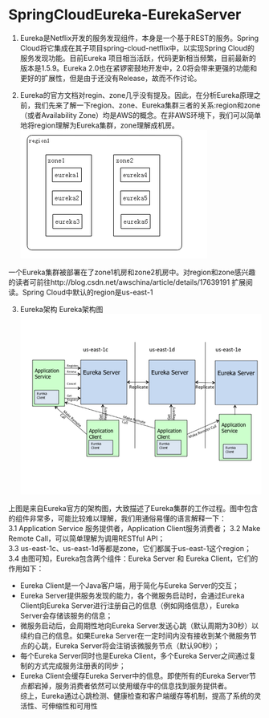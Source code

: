 
# SpringCloudEureka-EurekaServer
1. Eureka是Netflix开发的服务发现组件，本身是一个基于REST的服务。Spring Cloud将它集成在其子项目spring-cloud-netflix中，以实现Spring Cloud的服务发现功能。目前Eureka 项目相当活跃，代码更新相当频繁，目前最新的版本是1.5.9。Eureka 2.0也在紧锣密鼓地开发中，2.0将会带来更强的功能和更好的扩展性，但是由于还没有Release，故而不作讨论。 

2. Eureka的官方文档对regin、zone几乎没有提及。因此，在分析Eureka原理之前，我们先来了解一下region、zone、Eureka集群三者的关系:region和zone（或者Availability Zone）均是AWS的概念。在非AWS环境下，我们可以简单地将region理解为Eureka集群，zone理解成机房。
![Image text](https://raw.githubusercontent.com/hewenjian123/SpringCloudEureka-EurekaServer/master/images/aws.png)

一个Eureka集群被部署在了zone1机房和zone2机房中。对region和zone感兴趣的读者可前往http://blog.csdn.net/awschina/article/details/17639191 扩展阅读。Spring Cloud中默认的region是us-east-1

3. Eureka架构
Eureka架构图
![Image text](https://raw.githubusercontent.com/hewenjian123/SpringCloudEureka-EurekaServer/master/images/eureka_architecture.png)

上图是来自Eureka官方的架构图，大致描述了Eureka集群的工作过程。图中包含的组件非常多，可能比较难以理解，我们用通俗易懂的语言解释一下：  
3.1 Application Service 服务提供者，Application Client服务消费者；                                                                            3.2 Make Remote Call，可以简单理解为调用RESTful API；  
3.3 us-east-1c、us-east-1d等都是zone，它们都属于us-east-1这个region；  
3.4 由图可知，Eureka包含两个组件：Eureka Server 和 Eureka Client，它们的作用如下：  
  - Eureka Client是一个Java客户端，用于简化与Eureka Server的交互；  
  - Eureka Server提供服务发现的能力，各个微服务启动时，会通过Eureka Client向Eureka Server进行注册自己的信息（例如网络信息），Eureka Server会存储该服务的信息；  
  - 微服务启动后，会周期性地向Eureka Server发送心跳（默认周期为30秒）以续约自己的信息。如果Eureka Server在一定时间内没有接收到某个微服务节点的心跳，Eureka Server将会注销该微服务节点（默认90秒）；  
  - 每个Eureka Server同时也是Eureka Client，多个Eureka Server之间通过复制的方式完成服务注册表的同步；  
  - Eureka Client会缓存Eureka Server中的信息。即使所有的Eureka Server节点都宕掉，服务消费者依然可以使用缓存中的信息找到服务提供者。  
  综上，Eureka通过心跳检测、健康检查和客户端缓存等机制，提高了系统的灵活性、可伸缩性和可用性
